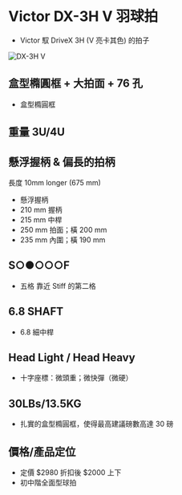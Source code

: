 # **Victor DX-3H V 羽球拍**

- Victor 馭 DriveX 3H (V 亮卡其色) 的拍子

![**DX-3H V**](victor.dx-3h.v.jpg) 

## **盒型橢圓框 + 大拍面 + 76 孔**

- 盒型橢圓框

## **重量 3U/4U**

## **懸浮握柄 & 偏長的拍柄**

長度 10mm longer (675 mm)

- 懸浮握柄
- 210 mm 握柄
- 215 mm 中桿
- 250 mm 拍面；橫 200 mm
- 235 mm 內圍；橫 190 mm

## **S○●○○○F**

- 五格 靠近 Stiff 的第二格

## **6.8 SHAFT**

- 6.8 細中桿

## **Head Light / Head Heavy**

- 十字座標：微頭重；微快彈（微硬）

## **30LBs/13.5KG**

- 扎實的盒型橢圓框，使得最高建議磅數高達 30 磅

## **價格/產品定位**

- 定價 $2980 折扣後 $2000 上下
- 初中階全面型球拍
